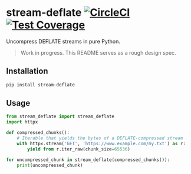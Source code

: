 # stream-deflate [![CircleCI](https://circleci.com/gh/michalc/stream-deflate.svg?style=shield)](https://circleci.com/gh/michalc/stream-deflate) [![Test Coverage](https://api.codeclimate.com/v1/badges/1131e6ac6efb36647a9b/test_coverage)](https://codeclimate.com/github/michalc/stream-deflate/test_coverage)

Uncompress DEFLATE streams in pure Python.

> Work in progress. This README serves as a rough design spec.


## Installation

```bash
pip install stream-deflate
```


## Usage

```python
from stream_deflate import stream_deflate
import httpx

def compressed_chunks():
    # Iterable that yields the bytes of a DEFLATE-compressed stream
    with httpx.stream('GET', 'https://www.example.com/my.txt') as r:
        yield from r.iter_raw(chunk_size=65536)

for uncompressed_chunk in stream_deflate(compressed_chunks()):
	print(uncompressed_chunk)
```
